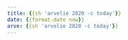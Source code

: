 ```yaml
---
title: {{sh 'arvelie 2020 -c today'}}
date: {{format-date now}}
arve: {{sh 'arvelie 2020 -c today'}}
---
```


